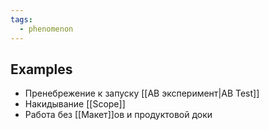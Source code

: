 ```yaml
---
tags:
  - phenomenon
---
```

## Examples
- Пренебрежение к запуску [[AB эксперимент|AB Test]]
- Накидывание [[Scope]]
- Работа без [[Макет]]ов и продуктовой доки